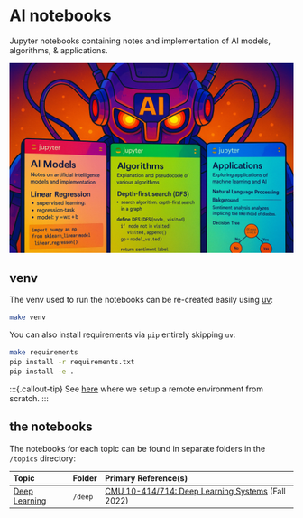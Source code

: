 # AI notebooks

Jupyter notebooks containing notes and implementation of AI models, algorithms, & applications.

<img src="./assets/ai.png">

## venv

The venv used to run the notebooks can be re-created easily using [uv](https://docs.astral.sh/uv/getting-started/installation/):

```bash
make venv
```

You can also install requirements via `pip` entirely skipping `uv`:
```bash
make requirements
pip install -r requirements.txt
pip install -e .
```

:::{.callout-tip}
See [here](/topics/tooling/runpod.html) where we setup a remote environment from scratch.
:::

<!-- **NOTE:** You may have to add the `.venv` as ipykernel in JupyterLab:
```bash
uv add ipykernel
uv run python -m ipykernel install --user --name=ai-notebooks
``` -->


## the notebooks

The notebooks for each topic can be found in separate folders in the `/topics` directory:

| **Topic** | **Folder** | **Primary Reference(s)** |
| :-- | :-- | :-- |
| [Deep Learning](/topics/deep/) | `/deep` | [CMU 10-414/714: Deep Learning Systems](https://dlsyscourse.org/lectures/) (Fall 2022) |
